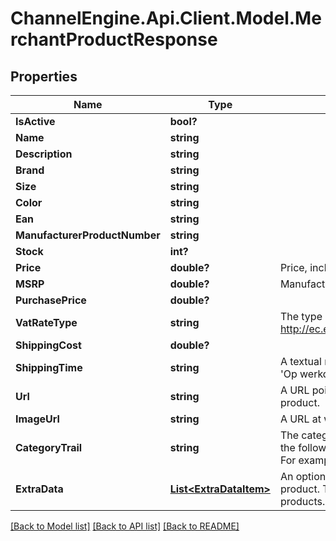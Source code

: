 # ChannelEngine.Api.Client.Model.MerchantProductResponse
## Properties

Name | Type | Description | Notes
------------ | ------------- | ------------- | -------------
**IsActive** | **bool?** |  | [optional] 
**Name** | **string** |  | [optional] 
**Description** | **string** |  | [optional] 
**Brand** | **string** |  | [optional] 
**Size** | **string** |  | [optional] 
**Color** | **string** |  | [optional] 
**Ean** | **string** |  | [optional] 
**ManufacturerProductNumber** | **string** |  | [optional] 
**Stock** | **int?** |  | [optional] 
**Price** | **double?** | Price, including VAT. | [optional] 
**MSRP** | **double?** | Manufacturer&#39;s suggested retail price | [optional] 
**PurchasePrice** | **double?** |  | [optional] 
**VatRateType** | **string** | The type of VAT which applies to this product.  See: http://ec.europa.eu/taxation_customs/taxation/vat/topics/rates_en.htm | [optional] 
**ShippingCost** | **double?** |  | [optional] 
**ShippingTime** | **string** | A textual representation of the shippingtime.  For example, in Dutch: &#39;Op werkdagen voor 22:00 uur besteld, morgen in huis&#39; | [optional] 
**Url** | **string** | A URL pointing to the merchant&#39;s webpage  which displays this product. | [optional] 
**ImageUrl** | **string** | A URL at which an image of this product  can be found. | [optional] 
**CategoryTrail** | **string** | The category to which this product belongs.  Please supply this field in the following format:  &#39;maincategory &amp;gt; category &amp;gt; subcategory&#39;  For example:  &#39;vehicles &amp;gt; bikes &amp;gt; mountainbike&#39; | [optional] 
**ExtraData** | [**List&lt;ExtraDataItem&gt;**](ExtraDataItem.md) | An optional list of key-value pairs containing  extra data about this product. This data can be  sent to channels or used for filtering products. | [optional] 

[[Back to Model list]](../README.md#documentation-for-models) [[Back to API list]](../README.md#documentation-for-api-endpoints) [[Back to README]](../README.md)


